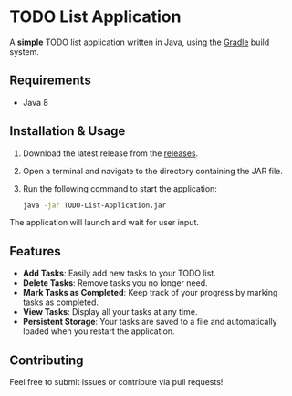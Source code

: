 # TODO List Application

A **simple** TODO list application written in Java, using the [Gradle](https://gradle.org/) build system.

## Requirements

- Java 8

## Installation & Usage

1. Download the latest release from the [releases](https://github.com/qe7/TODO-List-Application/releases).
2. Open a terminal and navigate to the directory containing the JAR file.
3. Run the following command to start the application:

   ```sh
   java -jar TODO-List-Application.jar
   ```  

The application will launch and wait for user input.

## Features

- **Add Tasks**: Easily add new tasks to your TODO list.
- **Delete Tasks**: Remove tasks you no longer need.
- **Mark Tasks as Completed**: Keep track of your progress by marking tasks as completed.
- **View Tasks**: Display all your tasks at any time.
- **Persistent Storage**: Your tasks are saved to a file and automatically loaded when you restart the application.

## Contributing

Feel free to submit issues or contribute via pull requests!